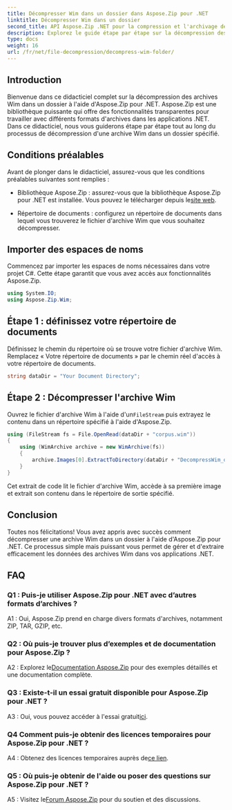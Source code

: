 ```yaml
---
title: Décompresser Wim dans un dossier dans Aspose.Zip pour .NET
linktitle: Décompresser Wim dans un dossier
second_title: API Aspose.Zip .NET pour la compression et l'archivage de fichiers
description: Explorez le guide étape par étape sur la décompression des archives Wim à l'aide d'Aspose.Zip pour .NET. Téléchargez la bibliothèque, suivez le didacticiel et gérez efficacement les fichiers d'archives dans vos applications .NET.
type: docs
weight: 16
url: /fr/net/file-decompression/decompress-wim-folder/
---
```

## Introduction

Bienvenue dans ce didacticiel complet sur la décompression des archives Wim dans un dossier à l'aide d'Aspose.Zip pour .NET. Aspose.Zip est une bibliothèque puissante qui offre des fonctionnalités transparentes pour travailler avec différents formats d'archives dans les applications .NET. Dans ce didacticiel, nous vous guiderons étape par étape tout au long du processus de décompression d'une archive Wim dans un dossier spécifié.

## Conditions préalables

Avant de plonger dans le didacticiel, assurez-vous que les conditions préalables suivantes sont remplies :

-  Bibliothèque Aspose.Zip : assurez-vous que la bibliothèque Aspose.Zip pour .NET est installée. Vous pouvez le télécharger depuis le[site web](https://releases.aspose.com/zip/net/).

- Répertoire de documents : configurez un répertoire de documents dans lequel vous trouverez le fichier d'archive Wim que vous souhaitez décompresser.

## Importer des espaces de noms

Commencez par importer les espaces de noms nécessaires dans votre projet C#. Cette étape garantit que vous avez accès aux fonctionnalités Aspose.Zip.

```csharp
using System.IO;
using Aspose.Zip.Wim;
```

## Étape 1 : définissez votre répertoire de documents

Définissez le chemin du répertoire où se trouve votre fichier d'archive Wim. Remplacez « Votre répertoire de documents » par le chemin réel d'accès à votre répertoire de documents.

```csharp
string dataDir = "Your Document Directory";
```

## Étape 2 : Décompresser l'archive Wim

 Ouvrez le fichier d'archive Wim à l'aide d'un`FileStream` puis extrayez le contenu dans un répertoire spécifié à l'aide d'Aspose.Zip.

```csharp
using (FileStream fs = File.OpenRead(dataDir + "corpus.wim"))
{
    using (WimArchive archive = new WimArchive(fs))
    {
        archive.Images[0].ExtractToDirectory(dataDir + "DecompressWim_out");
    }
}
```

Cet extrait de code lit le fichier d'archive Wim, accède à sa première image et extrait son contenu dans le répertoire de sortie spécifié.

## Conclusion

Toutes nos félicitations! Vous avez appris avec succès comment décompresser une archive Wim dans un dossier à l'aide d'Aspose.Zip pour .NET. Ce processus simple mais puissant vous permet de gérer et d'extraire efficacement les données des archives Wim dans vos applications .NET.

## FAQ

### Q1 : Puis-je utiliser Aspose.Zip pour .NET avec d’autres formats d’archives ?

A1 : Oui, Aspose.Zip prend en charge divers formats d'archives, notamment ZIP, TAR, GZIP, etc.

### Q2 : Où puis-je trouver plus d’exemples et de documentation pour Aspose.Zip ?

 A2 : Explorez le[Documentation Aspose.Zip](https://reference.aspose.com/zip/net/) pour des exemples détaillés et une documentation complète.

### Q3 : Existe-t-il un essai gratuit disponible pour Aspose.Zip pour .NET ?

 A3 : Oui, vous pouvez accéder à l'essai gratuit[ici](https://releases.aspose.com/).

### Q4 Comment puis-je obtenir des licences temporaires pour Aspose.Zip pour .NET ?

 A4 : Obtenez des licences temporaires auprès de[ce lien](https://purchase.aspose.com/temporary-license/).

### Q5 : Où puis-je obtenir de l'aide ou poser des questions sur Aspose.Zip pour .NET ?

 A5 : Visitez le[Forum Aspose.Zip](https://forum.aspose.com/c/zip/37) pour du soutien et des discussions.
